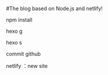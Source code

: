 #The blog based on Node.js and netlify!

npm install

hexo g

hexo s

commit  github

netlify ：new site
